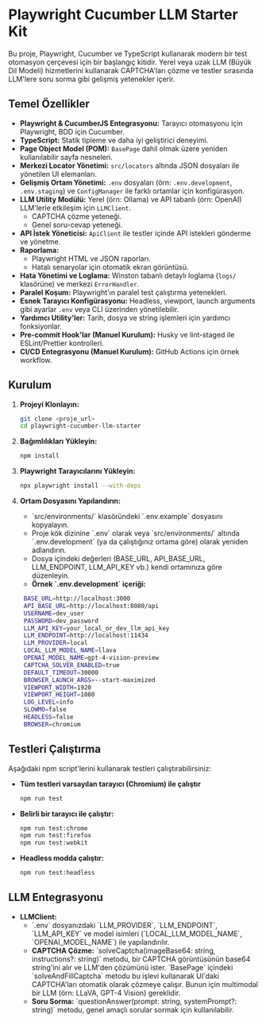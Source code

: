 # Playwright Cucumber LLM Starter Kit

Bu proje, Playwright, Cucumber ve TypeScript kullanarak modern bir test otomasyon çerçevesi için bir başlangıç kitidir. Yerel veya uzak LLM (Büyük Dil Modeli) hizmetlerini kullanarak CAPTCHA'ları çözme ve testler sırasında LLM'lere soru sorma gibi gelişmiş yetenekler içerir.

## Temel Özellikler

*   **Playwright & CucumberJS Entegrasyonu:** Tarayıcı otomasyonu için Playwright, BDD için Cucumber.
*   **TypeScript:** Statik tipleme ve daha iyi geliştirici deneyimi.
*   **Page Object Model (POM):** `BasePage` dahil olmak üzere yeniden kullanılabilir sayfa nesneleri.
*   **Merkezi Locator Yönetimi:** `src/locators` altında JSON dosyaları ile yönetilen UI elemanları.
*   **Gelişmiş Ortam Yönetimi:** `.env` dosyaları (örn: `.env.development`, `.env.staging`) ve `ConfigManager` ile farklı ortamlar için konfigürasyon.
*   **LLM Utility Modülü:** Yerel (örn: Ollama) ve API tabanlı (örn: OpenAI) LLM'lerle etkileşim için `LLMClient`.
    *   CAPTCHA çözme yeteneği.
    *   Genel soru-cevap yeteneği.
*   **API İstek Yöneticisi:** `ApiClient` ile testler içinde API istekleri gönderme ve yönetme.
*   **Raporlama:**
    *   Playwright HTML ve JSON raporları.
    *   Hatalı senaryolar için otomatik ekran görüntüsü.
*   **Hata Yönetimi ve Loglama:** Winston tabanlı detaylı loglama (`logs/` klasörüne) ve merkezi `ErrorHandler`.
*   **Paralel Koşum:** Playwright'ın paralel test çalıştırma yetenekleri.
*   **Esnek Tarayıcı Konfigürasyonu:** Headless, viewport, launch arguments gibi ayarlar `.env` veya CLI üzerinden yönetilebilir.
*   **Yardımcı Utility'ler:** Tarih, dosya ve string işlemleri için yardımcı fonksiyonlar.
*   **Pre-commit Hook'lar (Manuel Kurulum):** Husky ve lint-staged ile ESLint/Prettier kontrolleri.
*   **CI/CD Entegrasyonu (Manuel Kurulum):** GitHub Actions için örnek workflow.

## Kurulum

1.  **Projeyi Klonlayın:**
    ```bash
    git clone <proje_url>
    cd playwright-cucumber-llm-starter
    ```

2.  **Bağımlılıkları Yükleyin:**
    ```bash
    npm install
    ```

3.  **Playwright Tarayıcılarını Yükleyin:**
    ```bash
    npx playwright install --with-deps
    ```

4.  **Ortam Dosyasını Yapılandırın:**
    *   \`src/environments/\` klasöründeki \`.env.example\` dosyasını kopyalayın.
    *   Proje kök dizinine \`.env\` olarak veya \`src/environments/\` altında \`.env.development\` (ya da çalıştığınız ortama göre) olarak yeniden adlandırın.
    *   Dosya içindeki değerleri (BASE_URL, API_BASE_URL, LLM_ENDPOINT, LLM_API_KEY vb.) kendi ortamınıza göre düzenleyin.
    *   **Örnek \`.env.development\` içeriği:**
       ```bash
        BASE_URL=http://localhost:3000
        API_BASE_URL=http://localhost:8080/api
        USERNAME=dev_user
        PASSWORD=dev_password
        LLM_API_KEY=your_local_or_dev_llm_api_key
        LLM_ENDPOINT=http://localhost:11434
        LLM_PROVIDER=local
        LOCAL_LLM_MODEL_NAME=llava
        OPENAI_MODEL_NAME=gpt-4-vision-preview
        CAPTCHA_SOLVER_ENABLED=true
        DEFAULT_TIMEOUT=30000
        BROWSER_LAUNCH_ARGS=--start-maximized 
        VIEWPORT_WIDTH=1920
        VIEWPORT_HEIGHT=1080
        LOG_LEVEL=info
        SLOWMO=false
        HEADLESS=false
        BROWSER=chromium
       ```


## Testleri Çalıştırma

Aşağıdaki npm script'lerini kullanarak testleri çalıştırabilirsiniz:

*   **Tüm testleri varsayılan tarayıcı (Chromium) ile çalıştır**
    ```bash
    npm run test
    ```

*   **Belirli bir tarayıcı ile çalıştır:**
    ```bash
    npm run test:chrome
    npm run test:firefox
    npm run test:webkit
    ```

*   **Headless modda çalıştır:**
    ```bash
    npm run test:headless
    ```

## LLM Entegrasyonu

*   **LLMClient\:**
    *   \`.env\` dosyanızdaki \`LLM_PROVIDER\`, \`LLM_ENDPOINT\`, \`LLM_API_KEY\` ve model isimleri (\`LOCAL_LLM_MODEL_NAME\`, \`OPENAI_MODEL_NAME\`) ile yapılandırılır.
    *   **CAPTCHA Çözme:** \`solveCaptcha(imageBase64: string, instructions?: string)\` metodu, bir CAPTCHA görüntüsünün base64 string'ini alır ve LLM'den çözümünü ister. \`BasePage\` içindeki \`solveAndFillCaptcha\` metodu bu işlevi kullanarak UI'daki CAPTCHA'ları otomatik olarak çözmeye çalışır. Bunun için multimodal bir LLM (örn: LLaVA, GPT-4 Vision) gereklidir.
    *   **Soru Sorma:** \`questionAnswer(prompt: string, systemPrompt?: string)\` metodu, genel amaçlı sorular sormak için kullanılabilir.
